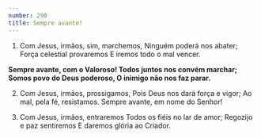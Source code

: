 ```yaml
---
number: 290
title: Sempre avante!
---
```


1. Com Jesus, irmãos, sim, marchemos,
  Ninguém poderá nos abater;
  Força celestial provaremos
  E iremos todo o mal vencer.

  __Sempre avante, com o Valoroso!
  Todos juntos nos convém marchar;
  Somos povo do Deus poderoso,
  O inimigo não nos faz parar.__

2. Com Jesus, irmãos, prossigamos,
  Pois Deus nos dará força e vigor;
  Ao mal, pela fé, resistamos.
  Sempre avante, em nome do Senhor!

3. Com Jesus, irmãos, entraremos
  Todos os fiéis no lar de amor;
  Regozijo e paz sentiremos
  E daremos glória ao Criador.
